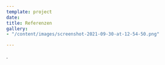 ```yaml
---
template: project
date: 
title: Referenzen
gallery:
- "/content/images/screenshot-2021-09-30-at-12-54-50.png"

---
```

.